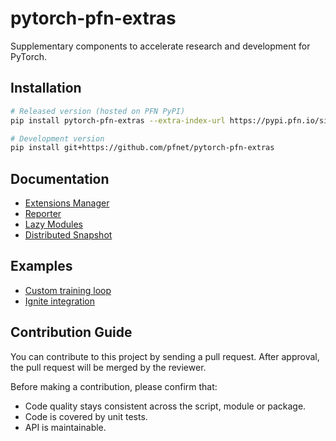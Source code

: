 # pytorch-pfn-extras

Supplementary components to accelerate research and development for PyTorch.

## Installation

```sh
# Released version (hosted on PFN PyPI)
pip install pytorch-pfn-extras --extra-index-url https://pypi.pfn.io/simple

# Development version
pip install git+https://github.com/pfnet/pytorch-pfn-extras
```

## Documentation

* [Extensions Manager](docs/extensions.md)
* [Reporter](docs/reporter.md)
* [Lazy Modules](docs/lazy.md)
* [Distributed Snapshot](docs/snapshot.md)

## Examples

* [Custom training loop](example/mnist.py)
* [Ignite integration](example/mnist.py)

## Contribution Guide

You can contribute to this project by sending a pull request.
After approval, the pull request will be merged by the reviewer.

Before making a contribution, please confirm that:

- Code quality stays consistent across the script, module or package.
- Code is covered by unit tests.
- API is maintainable.

